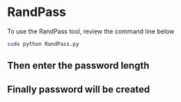 # RandPass

To use the RandPass tool, review the command line below

```sh
sudo python RandPass.py
```
## Then enter the password length
## Finally password will be created
